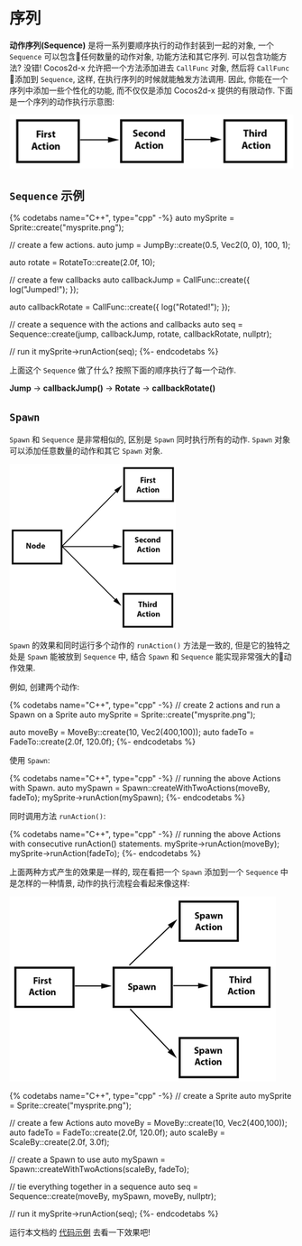 # 序列

__动作序列(Sequence)__ 是将一系列要顺序执行的动作封装到一起的对象, 一个 `Sequence` 可以包含任何数量的动作对象, 功能方法和其它序列. 可以包含功能方法? 没错! Cocos2d-x 允许把一个方法添加进去 `CallFunc` 对象, 然后将 `CallFunc` 添加到 `Sequence`, 这样, 在执行序列的时候就能触发方法调用. 因此, 你能在一个序列中添加一些个性化的功能, 而不仅仅是添加 Cocos2d-x 提供的有限动作. 下面是一个序列的动作执行示意图:

![](actions-img/sequence.png "")

## `Sequence` 示例

{% codetabs name="C++", type="cpp" -%}
auto mySprite = Sprite::create("mysprite.png");

// create a few actions.
auto jump = JumpBy::create(0.5, Vec2(0, 0), 100, 1);

auto rotate = RotateTo::create(2.0f, 10);

// create a few callbacks
auto callbackJump = CallFunc::create([](){
    log("Jumped!");
});

auto callbackRotate = CallFunc::create([](){
    log("Rotated!");
});

// create a sequence with the actions and callbacks
auto seq = Sequence::create(jump, callbackJump, rotate, callbackRotate, nullptr);

// run it
mySprite->runAction(seq);
{%- endcodetabs %}

上面这个 `Sequence` 做了什么? 按照下面的顺序执行了每一个动作.

__Jump__ -> __callbackJump()__ -> __Rotate__ -> __callbackRotate()__

## `Spawn`

`Spawn` 和 `Sequence` 是非常相似的, 区别是 `Spawn` 同时执行所有的动作. `Spawn` 对象可以添加任意数量的动作和其它 `Spawn` 对象.

![](actions-img/spawn.png "")

`Spawn` 的效果和同时运行多个动作的 `runAction()` 方法是一致的, 但是它的独特之处是 `Spawn` 能被放到 `Sequence` 中, 结合 `Spawn` 和 `Sequence` 能实现非常强大的动作效果.

例如, 创建两个动作:

{% codetabs name="C++", type="cpp" -%}
// create 2 actions and run a Spawn on a Sprite
auto mySprite = Sprite::create("mysprite.png");

auto moveBy = MoveBy::create(10, Vec2(400,100));
auto fadeTo = FadeTo::create(2.0f, 120.0f);
{%- endcodetabs %}

使用 `Spawn`:

{% codetabs name="C++", type="cpp" -%}
// running the above Actions with Spawn.
auto mySpawn = Spawn::createWithTwoActions(moveBy, fadeTo);
mySprite->runAction(mySpawn);
{%- endcodetabs %}

同时调用方法 `runAction()`:

{% codetabs name="C++", type="cpp" -%}
// running the above Actions with consecutive runAction() statements.
mySprite->runAction(moveBy);
mySprite->runAction(fadeTo);
{%- endcodetabs %}

上面两种方式产生的效果是一样的, 现在看把一个 `Spawn` 添加到一个 `Sequence` 中是怎样的一种情景, 动作的执行流程会看起来像这样:

![](actions-img/spawn_in_a_sequence.png "")

{% codetabs name="C++", type="cpp" -%}
// create a Sprite
auto mySprite = Sprite::create("mysprite.png");

// create a few Actions
auto moveBy = MoveBy::create(10, Vec2(400,100));
auto fadeTo = FadeTo::create(2.0f, 120.0f);
auto scaleBy = ScaleBy::create(2.0f, 3.0f);

// create a Spawn to use
auto mySpawn = Spawn::createWithTwoActions(scaleBy, fadeTo);

// tie everything together in a sequence
auto seq = Sequence::create(moveBy, mySpawn, moveBy, nullptr);

// run it
mySprite->runAction(seq);
{%- endcodetabs %}

运行本文档的 [代码示例](https://github.com/chukong/programmers-guide-samples/tree/v3.16) 去看一下效果吧!